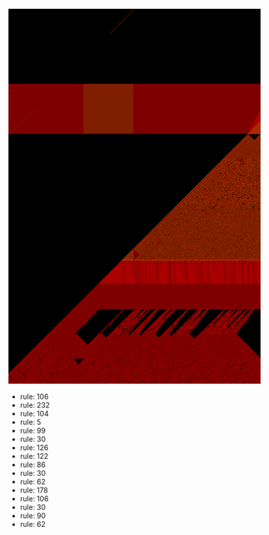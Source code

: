 ![photo](./output.png) 
 * rule: 106
* rule: 232
* rule: 104
* rule: 5
* rule: 99
* rule: 30
* rule: 126
* rule: 122
* rule: 86
* rule: 30
* rule: 62
* rule: 178
* rule: 106
* rule: 30
* rule: 90
* rule: 62
